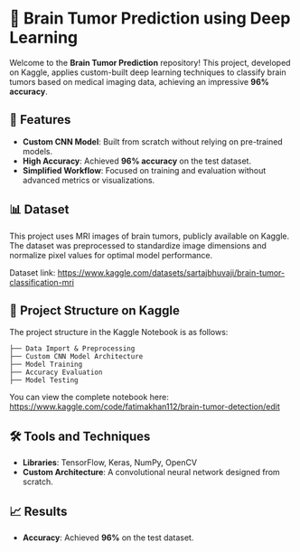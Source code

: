 # 🧠 Brain Tumor Prediction using Deep Learning  

Welcome to the **Brain Tumor Prediction** repository! This project, developed on Kaggle, applies custom-built deep learning techniques to classify brain tumors based on medical imaging data, achieving an impressive **96% accuracy**.


## 🚀 Features  

- **Custom CNN Model**: Built from scratch without relying on pre-trained models.  
- **High Accuracy**: Achieved **96% accuracy** on the test dataset.  
- **Simplified Workflow**: Focused on training and evaluation without advanced metrics or visualizations.  


## 📊 Dataset  

This project uses MRI images of brain tumors, publicly available on Kaggle. The dataset was preprocessed to standardize image dimensions and normalize pixel values for optimal model performance.  

Dataset link: https://www.kaggle.com/datasets/sartajbhuvaji/brain-tumor-classification-mri


## 📂 Project Structure on Kaggle  

The project structure in the Kaggle Notebook is as follows:  
```
├── Data Import & Preprocessing
├── Custom CNN Model Architecture
├── Model Training
├── Accuracy Evaluation
├── Model Testing
```

You can view the complete notebook here: https://www.kaggle.com/code/fatimakhan112/brain-tumor-detection/edit


## 🛠️ Tools and Techniques  

- **Libraries**: TensorFlow, Keras, NumPy, OpenCV  
- **Custom Architecture**: A convolutional neural network designed from scratch.  


## 📈 Results  

- **Accuracy**: Achieved **96%** on the test dataset.  



